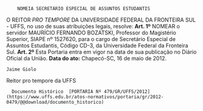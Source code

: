         NOMEIA SECRETÁRIO ESPECIAL DE ASSUNTOS ESTUDANTIS  

 O REITOR *PRO TEMPORE*  DA UNIVERSIDADE FEDERAL DA FRONTEIRA SUL - UFFS, no uso de suas atribuições legais, resolve:   **Art. 1º**  NOMEAR o servidor MAURÍCIO FERNANDO BOZATSKI, Professor do Magistério Superior, SIAPE nº 1527620, para o cargo de Secretário Especial de Assuntos Estudantis, Código CD-3, da Universidade Federal da Fronteira Sul.   **Art. 2º**  Esta Portaria entra em vigor na data de sua publicação no Diário Oficial da União.        **Data do ato:** Chapecó-SC, 16 de maio de 2012.   
 

    Jaime Giolo   
 Reitor pro tempore da UFFS 

      Documento Histórico  [PORTARIA Nº 479/GR/UFFS/2012](https://www.uffs.edu.br/atos-normativos/portaria/gr/2012-0479/@@download/documento_historico)     
      